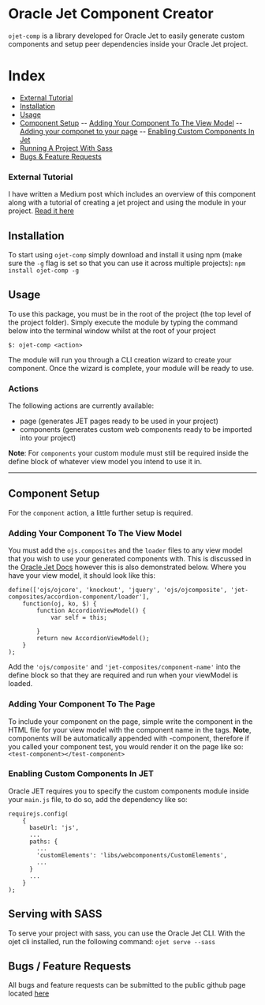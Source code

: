 # Oracle Jet Component Creator

```ojet-comp``` is a library developed for Oracle Jet to easily generate custom components and setup peer dependencies inside your Oracle Jet project.

# Index
- [External Tutorial](#external-tutorial)
- [Installation](#installation)
- [Usage](#usage)
- [Component Setup](#component-setup)
-- [Adding Your Component To The View Model](#adding-your-component-to-the-view-model)
-- [Adding your componet to your page](#adding-your-component-to-the-page)
-- [Enabling Custom Components In Jet](#enabling-custom-components-in-jet)
- [Running A Project With Sass](#serving-with-sass)
- [Bugs & Feature Requests](#bugs-%2F-feature-requests)

### External Tutorial
I have written a Medium post which includes an overview of this component along with a tutorial of creating a jet project and using the module in your project. [Read it here](https://medium.com/@speedatw/generating-composite-components-in-oracle-jet-b2f2a432fc55)

## Installation
To start using ```ojet-comp``` simply download and install it using npm (make sure the ```-g``` flag is set so that you can use it across multiple projects):
```npm install ojet-comp -g```


## Usage
To use this package, you must be in the root of the project (the top level of the project folder). Simply execute the module by typing the command below into the terminal window whilst at the root of your project

```$: ojet-comp <action>```

The module will run you through a CLI creation wizard to create your component. Once the wizard is complete, your module will be ready to use.

### Actions
The following actions are currently available:
- page (generates JET pages ready to be used in your project)
- components (generates custom web components ready to be imported into your project) 

**Note**: For ```components``` your custom module must still be required inside the define block of whatever view model you intend to use it in.

---

## Component Setup
For the ```component``` action, a little further setup is required.

### Adding Your Component To The View Model

You must add the ```ojs.composites``` and the ```loader``` files to any view model that you wish to use your generated components with. This is discussed in the [Oracle Jet Docs](https://docs.oracle.com/middleware/jet320/jet/developer/GUID-18F9F429-1A80-4A9F-9B78-09428EFD2530.htm) however this is also demonstrated below. Where you have your view model, it should look like this:

```
define(['ojs/ojcore', 'knockout', 'jquery', 'ojs/ojcomposite', 'jet-composites/accordion-component/loader'],
    function(oj, ko, $) {
        function AccordionViewModel() {
            var self = this;

        }
        return new AccordionViewModel();
    }
);
```

Add the ```'ojs/composite'``` and ```'jet-composites/component-name'``` into the define block so that they are required and run when your viewModel is loaded.

### Adding Your Component To The Page

To include your component on the page, simple write the component in the HTML file for your view model with the component name in the tags. **Note**, components will be automatically appended with -component, therefore if you called your component test, you would render it on the page like so:
```<test-component></test-component>```

### Enabling Custom Components In JET
Oracle JET requires you to specify the custom components module inside your ```main.js``` file, to do so, add the dependency like so:
```
requirejs.config(
    {
      baseUrl: 'js',
      ...
      paths: {
        ...
        'customElements': 'libs/webcomponents/CustomElements',
        ...
      }
      ...
    }
);
```

## Serving with SASS
To serve your project with sass, you can use the Oracle Jet CLI. With the ojet cli installed, run the following command:
```ojet serve --sass```

## Bugs / Feature Requests
All bugs and feature requests can be submitted to the public github page located [here](https://github.com/alexwileyy/ojet-comp)
